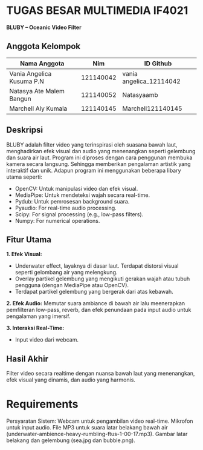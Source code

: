 # TUGAS BESAR MULTIMEDIA IF4021
**BLUBY – Oceanic Video Filter** 

## Anggota Kelompok 
|         Nama Anggota      |    Nim    |         ID Github       |
|---------------------------|-----------|------------------------ |
| Vania Angelica Kusuma P.N | 121140042 | vania angelica_12114042 |
| Natasya Ate Malem Bangun  | 121140052 | Natasyaamb              |
| Marchell Aly Kumala       | 121140145 | Marchell121140145       |

## Deskripsi
BLUBY adalah filter video yang terinspirasi oleh suasana bawah laut, menghadirkan efek visual dan audio yang menenangkan seperti gelembung dan suara air laut. Program ini diproses dengan cara penggunan membuka kamera secara langsung. Sehingga memberikan pengalaman artistik yang interaktif dan unik. Adapun program ini menggunakan beberapa libary utama seperti:
- OpenCV: Untuk manipulasi video dan efek visual.
- MediaPipe: Untuk mendeteksi wajah secara real-time.
- Pydub: Untuk pemrosesan background suara.
- Pyaudio: For real-time audio processing.
- Scipy: For signal processing (e.g., low-pass filters).
- Numpy: For numerical operations.

## Fitur Utama 
**1. Efek Visual:**
- Underwater effect, layaknya di dasar laut. Terdapat distorsi visual seperti gelombang air yang melengkung. 
- Overlay partikel gelembung yang mengikuti gerakan wajah atau tubuh pengguna (dengan MediaPipe atau OpenCV).
- Terdapat partikel gelembung yang bergerak dari atas kebawah.

**2. Efek Audio:**
Memutar suara ambiance di bawah air lalu meenerapkan pemfilteran low-pass, reverb, dan efek penundaan pada input audio untuk pengalaman yang imersif.

**3. Interaksi Real-Time:**
- Input video dari webcam. 

## Hasil Akhir
Filter video secara realtime dengan nuansa bawah laut yang menenangkan, efek visual yang dinamis, dan audio yang harmonis.

# Requirements
Persyaratan Sistem:
Webcam untuk pengambilan video real-time.
Mikrofon untuk input audio.
File MP3 untuk suara latar belakang bawah air (underwater-ambience-heavy-rumbling-ftus-1-00-17.mp3).
Gambar latar belakang dan gelembung (sea.jpg dan bubble.png).


